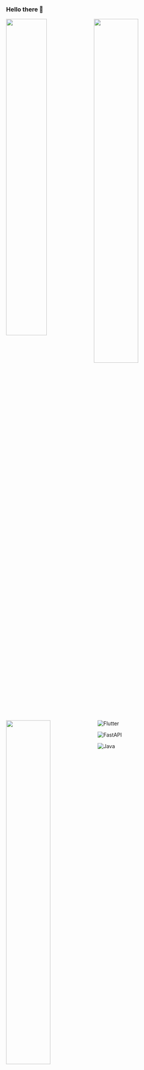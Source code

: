 ### Hello there 👋

<img align = "left" width = "47%"  src="https://github-readme-stats.vercel.app/api/top-langs/?username=sarparslan&hide_progress=true" />


<img align = "left" width = "49%" src="https://streak-stats.demolab.com/?user=sarparslan&theme=dark)](https://git.io/streak-stats" />





<img align = "left" width = "49%" src="https://www.codewars.com/users/sarp__arslan/badges/large" />


![Flutter](https://img.shields.io/badge/Flutter-%2302569B.svg?style=for-the-badge&logo=Flutter&logoColor=white)

![FastAPI](https://img.shields.io/badge/FastAPI-005571?style=for-the-badge&logo=fastapi)

![Java](https://img.shields.io/badge/java-%23ED8B00.svg?style=for-the-badge&logo=openjdk&logoColor=white)


<!--
**sarparslan/sarparslan** is a ✨ _special_ ✨ repository because its `README.md` (this file) appears on your GitHub profile.

Here are some ideas to get you started:

- 🔭 I’m currently working on ...
- 🌱 I’m currently learning ...
- 👯 I’m looking to collaborate on ...
- 🤔 I’m looking for help with ...
- 💬 Ask me about ...
- 📫 How to reach me: ...
- 😄 Pronouns: ...
- ⚡ Fun fact: ...
-->
